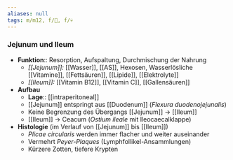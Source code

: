 ```yaml
---
aliases: null
tags: m/m12, f/💩, f/💀
---
```

### Jejunum und Ileum
- **Funktion**:: Resorption, Aufspaltung, Durchmischung der Nahrung
	- *[[Jejunum]]:* [[Wasser]], [[AS]], Hexosen, Wasserlösliche [[Vitamine]], [[Fettsäuren]], [[Lipide]], [[Elektrolyte]]
	- *[[Ileum]]:* [[Vitamin B12]], [[Vitamin C]], [[Gallensäuren]]
- **Aufbau**
	- **Lage**:: [[intraperitoneal]]
	- [[Jejunum]] entspringt aus [[Duodenum]] (*Flexura duodenojejunalis*)
	- Keine Begrenzung des Übergangs [[Jejunum]] → [[Ileum]]
	- [[Ileum]] → Ceacum (*Ostium ileale* mit Ileocaecalklappe)
- **Histologie** (im Verlauf von [[Jejunum]] bis [[Ileum]])
	- *Plicae circularis* werden immer flacher und weiter auseinander
	- Vermehrt *Peyer-Plaques* (Lymphfollikel-Ansammlungen)
	- Kürzere Zotten, tiefere Krypten